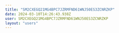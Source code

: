 ```yaml
---
title: "SM2CXEGQ21MG4BPC7JZRMFND61WNJ50ES3ZCNRZKP"
date: 2024-03-10T14:26:43.938Z
user: SM2CXEGQ21MG4BPC7JZRMFND61WNJ50ES3ZCNRZKP
layout: "users"
---
```

    